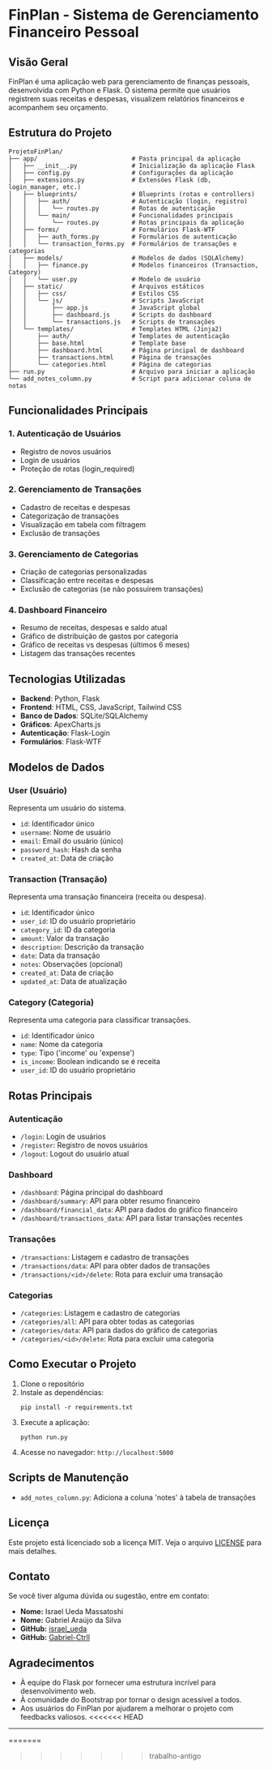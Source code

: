 # FinPlan - Sistema de Gerenciamento Financeiro Pessoal

## Visão Geral

FinPlan é uma aplicação web para gerenciamento de finanças pessoais, desenvolvida com Python e Flask. O sistema permite que usuários registrem suas receitas e despesas, visualizem relatórios financeiros e acompanhem seu orçamento.

## Estrutura do Projeto

```
ProjetoFinPlan/
├── app/                          # Pasta principal da aplicação
│   ├── __init__.py               # Inicialização da aplicação Flask
│   ├── config.py                 # Configurações da aplicação
│   ├── extensions.py             # Extensões Flask (db, login_manager, etc.)
│   ├── blueprints/               # Blueprints (rotas e controllers)
│   │   ├── auth/                 # Autenticação (login, registro)
│   │   │   └── routes.py         # Rotas de autenticação
│   │   └── main/                 # Funcionalidades principais
│   │       └── routes.py         # Rotas principais da aplicação
│   ├── forms/                    # Formulários Flask-WTF
│   │   ├── auth_forms.py         # Formulários de autenticação
│   │   └── transaction_forms.py  # Formulários de transações e categorias
│   ├── models/                   # Modelos de dados (SQLAlchemy)
│   │   ├── finance.py            # Modelos financeiros (Transaction, Category)
│   │   └── user.py               # Modelo de usuário
│   ├── static/                   # Arquivos estáticos
│   │   ├── css/                  # Estilos CSS
│   │   └── js/                   # Scripts JavaScript
│   │       ├── app.js            # JavaScript global
│   │       ├── dashboard.js      # Scripts do dashboard
│   │       └── transactions.js   # Scripts de transações
│   └── templates/                # Templates HTML (Jinja2)
│       ├── auth/                 # Templates de autenticação
│       ├── base.html             # Template base
│       ├── dashboard.html        # Página principal de dashboard
│       ├── transactions.html     # Página de transações
│       └── categories.html       # Página de categorias
├── run.py                        # Arquivo para iniciar a aplicação
└── add_notes_column.py           # Script para adicionar coluna de notas
```

## Funcionalidades Principais

### 1. Autenticação de Usuários
- Registro de novos usuários
- Login de usuários
- Proteção de rotas (login_required)

### 2. Gerenciamento de Transações
- Cadastro de receitas e despesas
- Categorização de transações
- Visualização em tabela com filtragem
- Exclusão de transações

### 3. Gerenciamento de Categorias
- Criação de categorias personalizadas
- Classificação entre receitas e despesas
- Exclusão de categorias (se não possuírem transações)

### 4. Dashboard Financeiro
- Resumo de receitas, despesas e saldo atual
- Gráfico de distribuição de gastos por categoria
- Gráfico de receitas vs despesas (últimos 6 meses)
- Listagem das transações recentes

## Tecnologias Utilizadas

- **Backend**: Python, Flask
- **Frontend**: HTML, CSS, JavaScript, Tailwind CSS
- **Banco de Dados**: SQLite/SQLAlchemy 
- **Gráficos**: ApexCharts.js
- **Autenticação**: Flask-Login
- **Formulários**: Flask-WTF

## Modelos de Dados

### User (Usuário)
Representa um usuário do sistema.
- `id`: Identificador único
- `username`: Nome de usuário
- `email`: Email do usuário (único)
- `password_hash`: Hash da senha
- `created_at`: Data de criação

### Transaction (Transação)
Representa uma transação financeira (receita ou despesa).
- `id`: Identificador único
- `user_id`: ID do usuário proprietário
- `category_id`: ID da categoria
- `amount`: Valor da transação 
- `description`: Descrição da transação
- `date`: Data da transação
- `notes`: Observações (opcional)
- `created_at`: Data de criação
- `updated_at`: Data de atualização

### Category (Categoria)
Representa uma categoria para classificar transações.
- `id`: Identificador único
- `name`: Nome da categoria
- `type`: Tipo ('income' ou 'expense')
- `is_income`: Boolean indicando se é receita
- `user_id`: ID do usuário proprietário

## Rotas Principais

### Autenticação
- `/login`: Login de usuários
- `/register`: Registro de novos usuários
- `/logout`: Logout do usuário atual

### Dashboard
- `/dashboard`: Página principal do dashboard
- `/dashboard/summary`: API para obter resumo financeiro
- `/dashboard/financial_data`: API para dados do gráfico financeiro
- `/dashboard/transactions_data`: API para listar transações recentes

### Transações
- `/transactions`: Listagem e cadastro de transações
- `/transactions/data`: API para obter dados de transações
- `/transactions/<id>/delete`: Rota para excluir uma transação

### Categorias
- `/categories`: Listagem e cadastro de categorias
- `/categories/all`: API para obter todas as categorias
- `/categories/data`: API para dados do gráfico de categorias
- `/categories/<id>/delete`: Rota para excluir uma categoria

## Como Executar o Projeto

1. Clone o repositório
2. Instale as dependências:
   ```
   pip install -r requirements.txt
   ```
3. Execute a aplicação:
   ```
   python run.py
   ```
4. Acesse no navegador: `http://localhost:5000`

## Scripts de Manutenção

- `add_notes_column.py`: Adiciona a coluna 'notes' à tabela de transações

## Licença

Este projeto está licenciado sob a licença MIT. Veja o arquivo [LICENSE](LICENSE) para mais detalhes.

## Contato

Se você tiver alguma dúvida ou sugestão, entre em contato:

- **Nome:** Israel Ueda Massatoshi
- **Nome:** Gabriel Araújo da Silva
- **GitHub:** [israel_ueda](https://github.com/IsraelUeda)
- **GitHub:** [Gabriel-Ctrll](https://github.com/Gabriel-Ctrll)

## Agradecimentos

- À equipe do Flask por fornecer uma estrutura incrível para desenvolvimento web.
- À comunidade do Bootstrap por tornar o design acessível a todos.
- Aos usuários do FinPlan por ajudarem a melhorar o projeto com feedbacks valiosos.
<<<<<<< HEAD

---
=======
>>>>>>> trabalho-antigo
